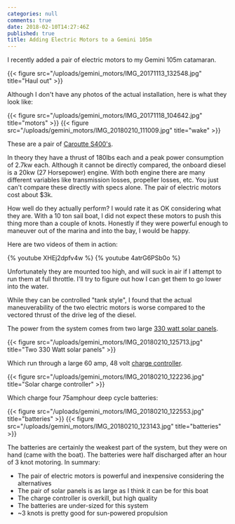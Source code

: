 ```yaml
---
categories: null
comments: true
date: 2018-02-10T14:27:46Z
published: true
title: Adding Electric Motors to a Gemini 105m
---
```


I recently added a pair of electric motors to my Gemini 105m catamaran.

{{< figure src="/uploads/gemini_motors/IMG_20171113_132548.jpg" title="Haul out" >}}

Although I don't have any photos of the actual installation, here is what they look like:

{{< figure src="/uploads/gemini_motors/IMG_20171118_104642.jpg" title="motors" >}}
{{< figure src="/uploads/gemini_motors/IMG_20180210_111009.jpg" title="wake" >}}

These are a pair of [Caroutte S400's](https://www.amazon.com/Caroute-S400-48V-Electric-controller-Saltwater/dp/B01FXDNXF2/ref=as_li_ss_tl?ie=UTF8&linkCode=ll1&tag=&linkId=5dab3bd757917b2e68c878ccf6256df6).

In theory they have a thrust of 180lbs each and a peak power consumption of
2.7kw each. Although it cannot be directly compared, the onboard diesel is a
20kw (27 Horsepower) engine. With both engine there are many different
variables like transmission losses, propeller losses, etc. You just can't
compare these directly with specs alone. The pair of electric motors cost about
$3k.

How well do they actually perform? I would rate it as OK considering what they
are. With a 10 ton sail boat, I did not expect these motors to push this thing
more than a couple of knots. Honestly if they were powerful enough to maneuver
out of the marina and into the bay, I would be happy.

Here are two videos of them in action:

{% youtube XHEj2dpfv4w %}
{% youtube 4atrG6PSb0o %}

Unfortunately they are mounted too high, and will suck in air if I attempt to
run them at full throttle. I'll try to figure out how I can get them to go
lower into the water.

While they can be controlled "tank style", I found that the actual
maneuverability of the two electric motors is worse compared to the vectored
thrust of the drive leg of the diesel.

The power from the system comes from two large [330 watt solar panels](https://www.wholesalesolar.com/1941905/panasonic/solar-panels/panasonic-330-watt-module-96-cell-hit-black-solar-panel).

{{< figure src="/uploads/gemini_motors/IMG_20180210_125713.jpg" title="Two 330 Watt solar panels" >}}

Which run through a large 60 amp, 48 volt [charge controller](https://www.amazon.com/gp/product/B01DCU4M0S/ref=as_li_ss_tl?ie=UTF8&psc=1&linkCode=ll1&tag=kyleanderson-20&linkId=453ab4024fcf0692ffe75bd22af4e207).

{{< figure src="/uploads/gemini_motors/IMG_20180210_122236.jpg" title="Solar charge controller" >}}

Which charge four 75amphour deep cycle batteries:

{{< figure src="/uploads/gemini_motors/IMG_20180210_122553.jpg" title="batteries" >}}
{{< figure src="/uploads/gemini_motors/IMG_20180210_123143.jpg" title="batteries" >}}

The batteries are certainly the weakest part of the system, but they were on hand (came with the boat). The batteries were half discharged after an hour of 3 knot motoring. In summary:

* The pair of electric motors is powerful and inexpensive considering the alternatives
* The pair of solar panels is as large as I think it can be for this boat
* The charge controller is overkill, but high quality
* The batteries are under-sized for this system
* ~3 knots is pretty good for sun-powered propulsion
